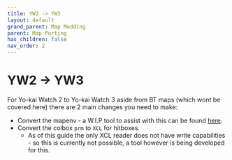 ```yaml
---
title: YW2 -> YW3
layout: default
grand_parent: Map Modding
parent: Map Porting
has_children: false
nav_order: 2
---
```


# YW2 -> YW3
For Yo-kai Watch 2 to Yo-kai Watch 3 aside from BT maps (which wont be covered here) there are 2 main changes you need to make:
* Convert the mapenv - a W.I.P tool to assist with this can be found [here](https://github.com/n123git/yw-mapenvconv/).
* Convert the colbox `prm` to `XCL` for hitboxes.
  * As of this guide the only XCL reader does not have write capabilities - so this is currently not possible, a tool however is being developed for this.
